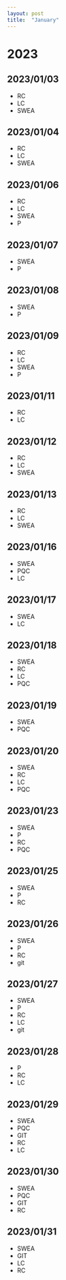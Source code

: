 ```yaml
---
layout: post
title:  "January"
---
```


# 2023


## 2023/01/03

- RC
- LC
- SWEA 

## 2023/01/04

- RC
- LC
- SWEA 

## 2023/01/06

- RC
- LC
- SWEA 
- P

## 2023/01/07

- SWEA 
- P

## 2023/01/08

- SWEA 
- P

## 2023/01/09

- RC
- LC
- SWEA 
- P

## 2023/01/11

- RC
- LC

## 2023/01/12

- RC
- LC
- SWEA 

## 2023/01/13

- RC
- LC
- SWEA 


## 2023/01/16

- SWEA
- PQC 
- LC

## 2023/01/17

- SWEA
- LC

## 2023/01/18

- SWEA
- RC
- LC
- PQC

## 2023/01/19

- SWEA
- PQC

## 2023/01/20

- SWEA
- RC
- LC
- PQC

## 2023/01/23
 
- SWEA
- P
- RC
- PQC

## 2023/01/25
 
- SWEA
- P
- RC

## 2023/01/26
 
- SWEA 
- P
- RC
- git

## 2023/01/27
 
- SWEA 
- P
- RC
- LC
- git

## 2023/01/28
 
- P
- RC
- LC

## 2023/01/29
 
- SWEA
- PQC
- GIT
- RC
- LC

## 2023/01/30
 
- SWEA
- PQC
- GIT
- RC

## 2023/01/31
 
- SWEA
- GIT
- LC
- RC




